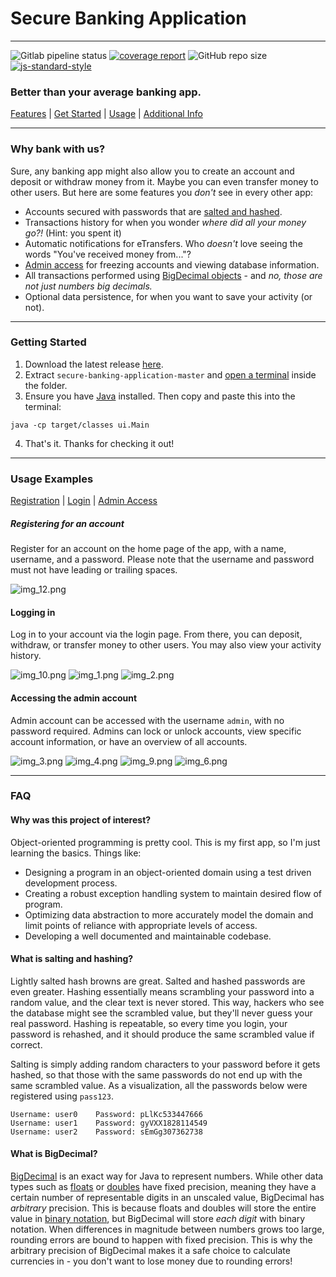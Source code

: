 # Secure Banking Application  

---
![Gitlab pipeline status](https://img.shields.io/gitlab/pipeline-status/pat-ok/secure-banking-application?branch=master)
[![coverage report](https://gitlab.com/pat-ok/secure-banking-application/badges/master/coverage.svg)](https://gitlab.com/pat-ok/secure-banking-application/-/commits/master)
![GitHub repo size](https://img.shields.io/github/repo-size/pat-ok/secure-banking-application)
[![js-standard-style](https://img.shields.io/badge/code%20style-standard-brightgreen.svg?style=flat)](https://github.com/feross/standard)

### Better than your average banking app.
[Features](#why-bank-with-us?) | [Get Started](#getting-started) | [Usage](#usage-examples) | [Additional Info](#faq)

---




### Why bank with us?
Sure, any banking app might also allow you to create an account and deposit or withdraw money from it. Maybe you can even transfer 
money to other users. But here are some features you *don't* see in every other app:
* Accounts secured with passwords that are [salted and hashed](#what-is-salting-and-hashing).
* Transactions history for when you wonder *where did all your money go?!* (Hint: you spent it)
* Automatic notifications for eTransfers. Who *doesn't* love seeing the words "You've received money from..."?
* [Admin access](#accessing-the-admin-account) for freezing accounts and viewing database information.
* All transactions performed using [BigDecimal objects](#what-is-bigdecimal) - and *no, those are not just numbers big decimals.*
* Optional data persistence, for when you want to save your activity (or not).

---
### Getting Started
1. Download the latest release [here](https://github.com/pat-ok/secure-banking-application/archive/refs/heads/master.zip).
2. Extract `secure-banking-application-master` and [open a terminal](https://www.groovypost.com/howto/open-command-window-terminal-window-specific-folder-windows-mac-linux/) inside the folder.
3. Ensure you have [Java](https://java.com/en/download/manual.jsp) installed. Then copy and paste this into the terminal:
```shell
java -cp target/classes ui.Main
```
4. That's it. Thanks for checking it out!

---
### Usage Examples
[Registration](#registering-for-an-account) | [Login](#logging-in) | [Admin Access](#accessing-the-admin-account)
##### Registering for an account
Register for an account on the home page of the app, with a name, username, and a password. Please
note that the username and password must not have leading or trailing spaces.

![img_12.png](pics/registration_page.png)

#### Logging in
Log in to your account via the login page. From there, you can deposit, withdraw, or transfer money to other
users. You may also view your activity history.

![img_10.png](pics/login_page_user.png)
![img_1.png](pics/account_page_user.png)
![img_2.png](pics/account_page_user_1.png)  

#### Accessing the admin account
Admin account can be accessed with the username `admin`, with no password required. Admins can lock or unlock accounts,
view specific account information, or have an overview of all accounts.  

![img_3.png](pics/login_page_admin.png)
![img_4.png](pics/account_page_admin.png)
![img_9.png](pics/account_page_admin_1.png)
![img_6.png](pics/account_page_admin_2.png)

---
### FAQ
#### Why was this project of interest?
Object-oriented programming is pretty cool. This is my first app, so I'm just learning the basics. Things like:  
- Designing a program in an object-oriented domain using a test driven development process.
- Creating a robust exception handling system to maintain desired flow of program. 
- Optimizing data abstraction to more accurately model the domain and limit points of reliance with appropriate levels of access.  
- Developing a well documented and maintainable codebase.

#### What is salting and hashing?
Lightly salted hash browns are great. Salted and hashed passwords are even greater. Hashing essentially means scrambling 
your password into a random value, and the clear text is never stored. This way, hackers who see the database might see
the scrambled value, but they'll never guess your real password. Hashing is repeatable, so every time you login, your
password is rehashed, and it should produce the same scrambled value if correct.

Salting is simply adding random characters to your password before it gets hashed, so that those with the same passwords
do not end up with the same scrambled value. As a visualization, all the passwords below were registered using `pass123`.
```
Username: user0    Password: pLlKc533447666
Username: user1    Password: gyVXX1828114549
Username: user2    Password: sEmGg307362738
```

#### What is BigDecimal?
[BigDecimal](https://docs.oracle.com/javase/7/docs/api/java/math/BigDecimal.html) is an exact way for Java to represent 
numbers. While other data types such as [floats](https://docs.oracle.com/javase/7/docs/api/java/lang/Float.html)
or [doubles](https://docs.oracle.com/javase/8/docs/api/java/lang/Double.html) have fixed precision, meaning they
have a certain number of representable digits in an unscaled value, BigDecimal has *arbitrary* precision. This is because
floats and doubles will store the entire value in [binary notation](https://en.wikipedia.org/wiki/Binary_number),
but BigDecimal will store *each digit* with binary notation. When differences in magnitude between numbers grows
too large, rounding errors are bound to happen with fixed precision. This is why the arbitrary precision of BigDecimal
makes it a safe choice to calculate currencies in - you don't want to lose money due to rounding errors!
